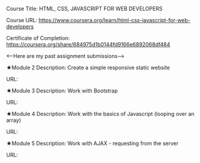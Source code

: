 Course Title: HTML, CSS, JAVASCRIPT FOR WEB DEVELOPERS

Course URL: https://www.coursera.org/learn/html-css-javascript-for-web-developers

Certificate of Completion: https://coursera.org/share/684975d1b0144fd9166e6892068df484

<--Here are my past assignment submissions-->

★Module 2 Description: Create a simple responsive static website

URL:

★Module 3 Description: Work with Bootstrap

URL:

★Module 4 Description: Work with the basics of Javascript (looping over an array)

URL:

★Module 5 Description: Work with AJAX - requesting from the server

URL:

